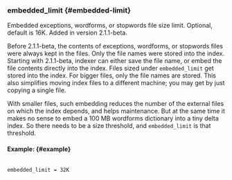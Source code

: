 ### embedded_limit {#embedded-limit}

Embedded exceptions, wordforms, or stopwords file size limit. Optional, default is 16K. Added in version 2.1.1-beta.

Before 2.1.1-beta, the contents of exceptions, wordforms, or stopwords files were always kept in the files. Only the file names were stored into the index. Starting with 2.1.1-beta, indexer can either save the file name, or embed the file contents directly into the index. Files sized under `embedded_limit` get stored into the index. For bigger files, only the file names are stored. This also simplifies moving index files to a different machine; you may get by just copying a single file.

With smaller files, such embedding reduces the number of the external files on which the index depends, and helps maintenance. But at the same time it makes no sense to embed a 100 MB wordforms dictionary into a tiny delta index. So there needs to be a size threshold, and `embedded_limit` is that threshold.

#### Example: {#example}

```

embedded_limit = 32K

```